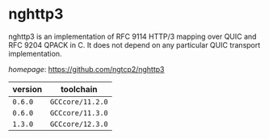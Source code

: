 # nghttp3

nghttp3 is an implementation of RFC 9114 HTTP/3  mapping over QUIC and RFC 9204 QPACK in C. It does not depend on any particular QUIC transport implementation.

*homepage*: <https://github.com/ngtcp2/nghttp3>

version | toolchain
--------|----------
``0.6.0`` | ``GCCcore/11.2.0``
``0.6.0`` | ``GCCcore/11.3.0``
``1.3.0`` | ``GCCcore/12.3.0``
